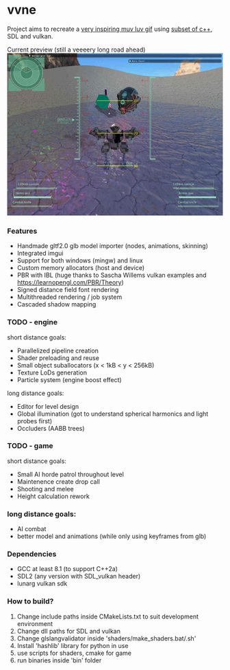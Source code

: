 # vvne

Project aims to recreate a [very inspiring muv luv gif](https://thumbs.gfycat.com/HelplessRealAlbacoretuna-size_restricted.gif) using [subset of c++](https://gist.github.com/bkaradzic/2e39896bc7d8c34e042b), SDL and vulkan.

Current preview (still a veeeery long road ahead)
![status preview image](assets/current_status.jpg)

### Features
- Handmade gltf2.0 glb model importer (nodes, animations, skinning)
- Integrated imgui
- Support for both windows (mingw) and linux
- Custom memory allocators (host and device)
- PBR with IBL (huge thanks to Sascha Willems vulkan examples and https://learnopengl.com/PBR/Theory)
- Signed distance field font rendering
- Multithreaded rendering / job system
- Cascaded shadow mapping

### TODO - engine
short distance goals:
- Parallelized pipeline creation
- Shader preloading and reuse
- Small object suballocators (x < 1kB < y < 256kB)
- Texture LoDs generation
- Particle system (engine boost effect)

long distance goals:
- Editor for level design
- Global illumination (got to understand spherical harmonics and light probes first)
- Occluders (AABB trees)

### TODO - game
short distance goals:
- Small AI horde patrol throughout level
- Maintenence create drop call
- Shooting and melee
- Height calculation rework

### long distance goals:
- AI combat
- better model and animations (while only using keyframes from glb)

### Dependencies
- GCC at least 8.1 (to support C++2a)
- SDL2 (any version with SDL_vulkan header)
- lunarg vulkan sdk

### How to build?
1. Change include paths inside CMakeLists.txt to suit development environment
2. Change dll paths for SDL and vulkan
3. Change glslangvalidator inside 'shaders/make_shaders.bat/.sh'
4. Install 'hashlib' library for python in use
5. use scripts for shaders, cmake for game
6. run binaries inside 'bin' folder
